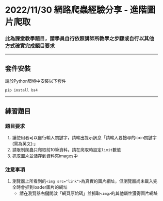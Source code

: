 # **2022/11/30 網路爬蟲經驗分享 - 進階圖片爬取**

### **此為課堂教學題目，請學員自行依照講師所教學之步驟或自行以其他方式確實完成題目要求**

***

## **套件安裝**
請於Python環境中安裝以下套件
```
pip install bs4
```

***

## **練習題目**
### **題目要求**
1. 讓使用者可以自行輸入關鍵字，請輸出提示訊息「請輸入要搜尋的icon關鍵字(需為英文):」
2. 請限制爬蟲只爬取前10筆資料，請在爬取時設定`limit`數值
3. 抓取圖片並儲存到資料夾images中

### **注意事項**
1. 瀏覽器上所看到的`<img src="link">`為真實的圖片網址，但瀏覽器尚未載入完全時會抓到loader圖片的網址
    * 請在瀏覽器右鍵開啟「網頁原始碼」並抓取`<img>`的其他屬性獲得圖片網址
